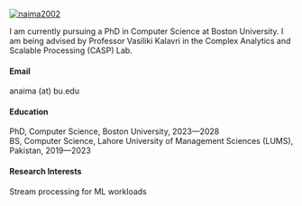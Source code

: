

[![naima2002](https://img.shields.io/badge/naima2002-github-blue?logo=github)](https://github.com/Naima2002)

I am currently pursuing a PhD in Computer Science at Boston University. I am being advised by Professor Vasiliki Kalavri in the Complex Analytics and Scalable Processing (CASP) Lab.

#### Email
anaima (at) bu.edu

#### Education
PhD, Computer Science, Boston University, 2023—2028\
BS, Computer Science, Lahore University of Management Sciences (LUMS), Pakistan, 2019—2023

#### Research Interests
Stream processing for ML workloads

